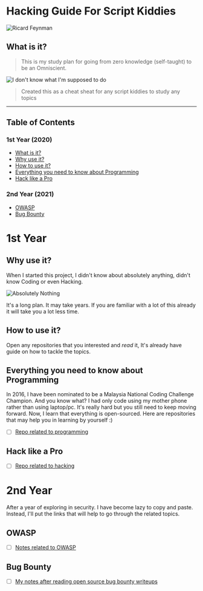 # Hacking Guide For Script Kiddies  

>
![Ricard Feynman](https://yahooeysblog.files.wordpress.com/2015/06/richard-feynman-curiosity.jpg)
>

## What is it?

>
>This is my study plan for going from zero knowledge (self-taught) to be an Omniscient.
>
![I don't know what I'm supposed to do](https://i.pinimg.com/originals/6e/3b/9d/6e3b9d51461add09fd38c50f43ab7f2c.gif)
>
> Created this as a cheat sheat for any script kiddies to study any topics
---

## Table of Contents

### 1st Year (2020)

- [What is it?](#what-is-it)
- [Why use it?](#why-use-it)
- [How to use it?](#how-to-use-it)
- [Everything you need to know about Programming](#everything-you-need-to-know-about-programming)
- [Hack like a Pro](#hack-like-a-pro)

### 2nd Year (2021)

- [OWASP](#owasp)
- [Bug Bounty](#bug-bounty)

# 1st Year

## Why use it?

When I started this project, I didn't know about absolutely anything, didn't know Coding or even Hacking.

![Absolutely Nothing](http://www.quickmeme.com/img/1c/1c83e1c0388b35d43f2401543c9e214fb31892cec0d3966c7fe11955b5efe18f.jpg)

It's a long plan. It may take years. If you are familiar with a lot of this already it will take you a lot less time.

## How to use it?

Open any repositories that you interested and *read* it, It's already have guide on how to tackle the topics.

## Everything you need to know about Programming

In 2016, I have been nominated to be a Malaysia National Coding Challenge Champion. And you know what? I had only code using my mother phone rather than using laptop/pc. It's really hard but you still need to keep moving forward. Now, I learn that everything is open-sourced. Here are repositories that may help you in learning by yourself :)

- [ ] [Repo related to programming](https://github.com/g3nj1z/everything-you-need-to-know-about-programming)

## Hack like a Pro

- [ ] [Repo related to hacking](https://github.com/g3nj1z/hack-like-a-pro)

# 2nd Year
After a year of exploring in security. I have become lazy to copy and paste. Instead, I'll put the links that will help to go through the related topics.

## OWASP

- [ ] [Notes related to OWASP](https://github.com/g3nj1z/owasp)

## Bug Bounty

- [ ] [My notes after reading open source bug bounty writeups](https://github.com/g3nj1z/bug-bounty)
